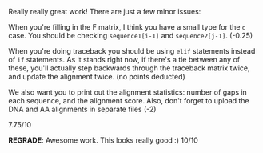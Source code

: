 Really really great work! There are just a few minor issues:

When you're filling in the F matrix, I think you have a small type for the `d` case. You should be checking `sequence1[i-1]` and `sequence2[j-1]`. (-0.25)

When you're doing traceback you should be using `elif` statements instead of `if` statements. As it stands right now, if there's a tie between any of these, you'll actually step backwards through the traceback matrix twice, and update the alignment twice. (no points deducted)

We also want you to print out the alignment statistics: number of gaps in each sequence, and the alignment score. Also, don't forget to upload the DNA and AA alignments in separate files (-2)

7.75/10

**REGRADE**:
Awesome work. This looks really good :)
10/10

